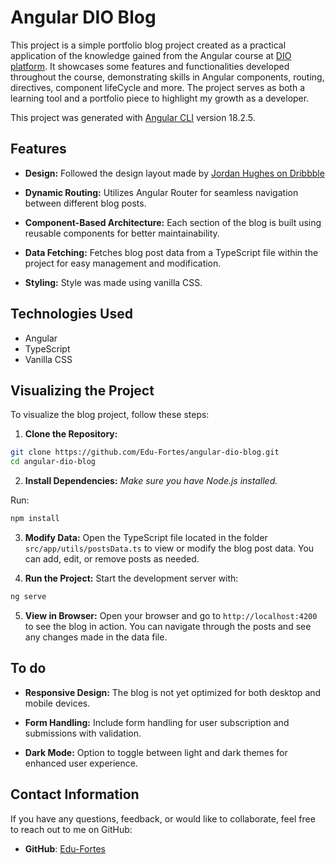 # Angular DIO Blog

This project is a simple portfolio blog project created as a practical application of the knowledge gained from the Angular course at [DIO platform](https://www.dio.me/). It showcases some features and functionalities developed throughout the course, demonstrating skills in Angular components, routing, directives, component lifeCycle and more. The project serves as both a learning tool and a portfolio piece to highlight my growth as a developer.

This project was generated with [Angular CLI](https://github.com/angular/angular-cli) version 18.2.5.

## Features

- **Design:** Followed the design layout made by [Jordan Hughes on Dribbble](https://dribbble.com/jordanhughes)

- **Dynamic Routing:** Utilizes Angular Router for seamless navigation between different blog posts.

- **Component-Based Architecture:** Each section of the blog is built using reusable components for better maintainability.

- **Data Fetching:** Fetches blog post data from a TypeScript file within the project for easy management and modification.

- **Styling:** Style was made using vanilla CSS.

## Technologies Used

- Angular
- TypeScript
- Vanilla CSS

## Visualizing the Project

To visualize the blog project, follow these steps:

1. **Clone the Repository:**

```bash
git clone https://github.com/Edu-Fortes/angular-dio-blog.git
cd angular-dio-blog
```

2. **Install Dependencies:** _Make sure you have Node.js installed._

Run:

```bash
npm install
```

3. **Modify Data:** Open the TypeScript file located in the folder `src/app/utils/postsData.ts` to view or modify the blog post data. You can add, edit, or remove posts as needed.

4. **Run the Project:** Start the development server with:

```bash
ng serve
```

5. **View in Browser:** Open your browser and go to `http://localhost:4200` to see the blog in action. You can navigate through the posts and see any changes made in the data file.

## To do

- **Responsive Design:** The blog is not yet optimized for both desktop and mobile devices.

- **Form Handling:** Include form handling for user subscription and submissions with validation.

- **Dark Mode:** Option to toggle between light and dark themes for enhanced user experience.

## Contact Information

If you have any questions, feedback, or would like to collaborate, feel free to reach out to me on GitHub:

- **GitHub**: [Edu-Fortes](https://github.com/Edu-Fortes)
